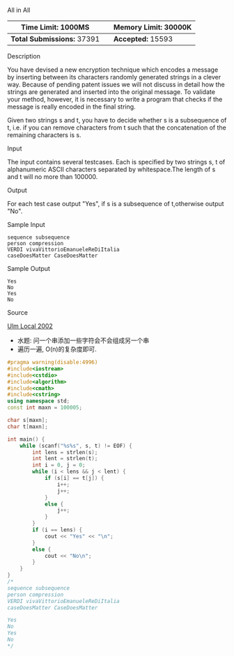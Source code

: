 All in All

| **Time Limit:** 1000MS       |      | **Memory Limit:** 30000K |
| ---------------------------- | ---- | ------------------------ |
| **Total Submissions:** 37391 |      | **Accepted:** 15593      |

Description

You have devised a new encryption technique which encodes a message by inserting between its characters randomly generated strings in a clever way. Because of pending patent issues we will not discuss in detail how the strings are generated and inserted into the original message. To validate your method, however, it is necessary to write a program that checks if the message is really encoded in the final string.

Given two strings s and t, you have to decide whether s is a subsequence of t, i.e. if you can remove characters from t such that the concatenation of the remaining characters is s.

Input

The input contains several testcases. Each is specified by two strings s, t of alphanumeric ASCII characters separated by whitespace.The length of s and t will no more than 100000.

Output

For each test case output "Yes", if s is a subsequence of t,otherwise output "No".

Sample Input

```
sequence subsequence
person compression
VERDI vivaVittorioEmanueleReDiItalia
caseDoesMatter CaseDoesMatter
```

Sample Output

```
Yes
No
Yes
No
```

Source

[Ulm Local 2002](http://poj.org/searchproblem?field=source&key=Ulm+Local+2002)

* 水题: 问一个串添加一些字符会不会组成另一个串
* 遍历一遍, O(n)的复杂度即可. 

```c++
#pragma warning(disable:4996)
#include<iostream>
#include<cstdio>
#include<algorithm>
#include<cmath>
#include<cstring>
using namespace std;
const int maxn = 100005;

char s[maxn];
char t[maxn];

int main() {
	while (scanf("%s%s", s, t) != EOF) {
		int lens = strlen(s);
		int lent = strlen(t);
		int i = 0, j = 0;
		while (i < lens && j < lent) {
			if (s[i] == t[j]) {
				i++;
				j++;
			}
			else {
				j++;
			}
		}
		if (i == lens) {
			cout << "Yes" << "\n";
		}
		else {
			cout << "No\n";
		}
	}
}
/*
sequence subsequence
person compression
VERDI vivaVittorioEmanueleReDiItalia
caseDoesMatter CaseDoesMatter

Yes
No
Yes
No
*/
```

